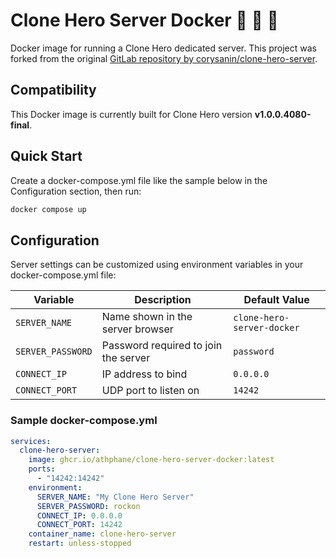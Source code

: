 # Clone Hero Server Docker 🎸 🥁 🐳

Docker image for running a Clone Hero dedicated server. This project was forked from the original [GitLab repository by corysanin/clone-hero-server](https://gitlab.com/CorySanin/clone-hero-server-docker).

## Compatibility

This Docker image is currently built for Clone Hero version **v1.0.0.4080-final**.

## Quick Start

Create a docker-compose.yml file like the sample below in the Configuration section, then run:

```bash
docker compose up
```

## Configuration

Server settings can be customized using environment variables in your docker-compose.yml file:

| Variable | Description | Default Value |
|----------|-------------|---------------|
| `SERVER_NAME` | Name shown in the server browser | `clone-hero-server-docker` |
| `SERVER_PASSWORD` | Password required to join the server | `password` |
| `CONNECT_IP` | IP address to bind | `0.0.0.0` |
| `CONNECT_PORT` | UDP port to listen on | `14242` |

### Sample docker-compose.yml

```yaml
services:
  clone-hero-server:
    image: ghcr.io/athphane/clone-hero-server-docker:latest
    ports:
      - "14242:14242"
    environment:
      SERVER_NAME: "My Clone Hero Server"
      SERVER_PASSWORD: rockon
      CONNECT_IP: 0.0.0.0
      CONNECT_PORT: 14242
    container_name: clone-hero-server
    restart: unless-stopped
```

